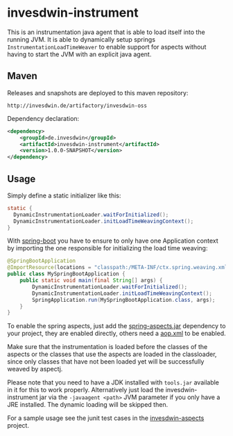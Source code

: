 # invesdwin-instrument

This is an instrumentation java agent that is able to load itself into the running JVM. It is able to dynamically setup springs `InstrumentationLoadTimeWeaver` to enable support for aspects without having to start the JVM with an explicit java agent.

## Maven

Releases and snapshots are deployed to this maven repository:
```
http://invesdwin.de/artifactory/invesdwin-oss
```

Dependency declaration:
```xml
<dependency>
	<groupId>de.invesdwin</groupId>
	<artifactId>invesdwin-instrument</artifactId>
	<version>1.0.0-SNAPSHOT</version>
</dependency>
```

## Usage

Simply define a static initializer like this:
```java
static {
  DynamicInstrumentationLoader.waitForInitialized();
  DynamicInstrumentationLoader.initLoadTimeWeavingContext();
}
```
With [spring-boot](http://projects.spring.io/spring-boot/) you have to ensure to only have one Application context by importing the one responsible for initializing the load time weaving:
```java
@SpringBootApplication
@ImportResource(locations = "classpath:/META-INF/ctx.spring.weaving.xml")
public class MySpringBootApplication {
    public static void main(final String[] args) {
        DynamicInstrumentationLoader.waitForInitialized();
        DynamicInstrumentationLoader.initLoadTimeWeavingContext();
        SpringApplication.run(MySpringBootApplication.class, args);
    }
}
```
To enable the spring aspects, just add the [spring-aspects.jar](http://mvnrepository.com/artifact/org.springframework/spring-aspects) dependency to your project, they are enabled directly, others need a [aop.xml](http://www.springbyexample.org/examples/aspectj-ltw-aspectj-config.html) to be enabled.


Make sure that the instrumentation is loaded before the classes of the aspects or the classes that use the aspects are loaded in the classloader, since only classes that have not been loaded yet will be successfully weaved by aspectj.

Please note that you need to have a JDK installed with `tools.jar` available in it for this to work properly.
Alternatively just load the invesdwin-instrument jar via the `-javaagent <path>` JVM parameter if you only have a JRE installed. The dynamic loading will be skipped then.

For a sample usage see the junit test cases in the [invesdwin-aspects](https://github.com/subes/invesdwin-aspects) project.
